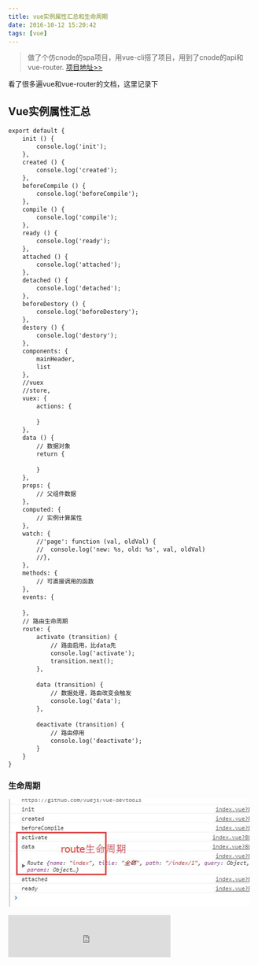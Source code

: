 ```yaml
---
title: vue实例属性汇总和生命周期
date: 2016-10-12 15:20:42
tags: [vue]
---
```



>做了个仿cnode的spa项目，用vue-cli搭了项目，用到了cnode的api和vue-router. [项目地址>>](https://github.com/WangYang-Rex/learn-vue)

看了很多遍vue和vue-router的文档，这里记录下

<!--more-->

## Vue实例属性汇总
```
export default {
	init () {
		console.log('init');
	},
	created () {
		console.log('created');
	},
	beforeCompile () {
		console.log('beforeCompile');
	},
	compile () {
		console.log('compile');
	},
	ready () {
		console.log('ready');
	},
	attached () {
		console.log('attached');
	},
	detached () {
		console.log('detached');
	},
	beforeDestory () {
		console.log('beforeDestory');
	},
	destory () {
		console.log('destory');
	},
	components: {
	    mainHeader,
	    list
	},
	//vuex
	//store,
	vuex: {
		actions: {

		}
	},
	data () {
		// 数据对象
      	return {

      	}
    },
	props: {
		// 父组件数据
	},
	computed: {
		// 实例计算属性
	},
	watch: {
	    //'page': function (val, oldVal) {
		//	console.log('new: %s, old: %s', val, oldVal)
		//},
	},
	methods: {
	    // 可直接调用的函数
	},
	events: {

	},
	// 路由生命周期
	route: {
		activate (transition) {
			// 路由启用，比data先
			console.log('activate');
			transition.next();
		},

		data (transition) {
			// 数据处理，路由改变会触发
			console.log('data');
		},

		deactivate (transition) {
			// 路由停用
			console.log('deactivate');
		}
	}
}
```

### 生命周期
![](/images/page/vue/1.jpg)

<iframe frameborder="no" border="0" marginwidth="0" marginheight="0" width=330 height=86 src="http://music.163.com/outchain/player?type=2&id=1206879&auto=1&height=66"></iframe>




